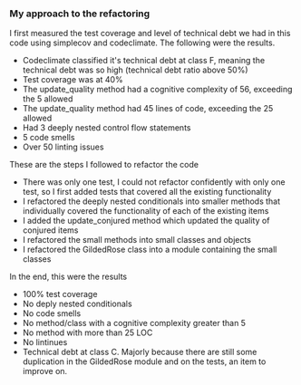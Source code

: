 ### My approach to the refactoring

I first measured the test coverage and level of technical debt we had in this code using simplecov and codeclimate. The following were the results.

- Codeclimate classified it's technical debt at class F, meaning the technical debt was so high (technical debt ratio above 50%)
- Test coverage was at 40%
- The update_quality method had a cognitive complexity of 56, exceeding the 5 allowed
- The update_quality method had 45 lines of code, exceeding the 25 allowed
- Had 3 deeply nested control flow statements
- 5 code smells
- Over 50 linting issues


These are the steps I followed to refactor the code
- There was only one test, I could not refactor confidently with only one test, so I first added tests that covered all the existing functionality
- I refactored the deeply nested conditionals into smaller methods that individually covered the functionality of each of the existing items
- I added the update_conjured method which updated the quality of conjured items
- I refactored the small methods into small classes and objects
- I refactored the GildedRose class into a module containing the small classes


In the end, this were the results
- 100% test coverage
- No deply nested conditionals
- No code smells
- No method/class with a cognitive complexity greater than 5
- No method with more than 25 LOC
- No lintinues
- Technical debt at class C. Majorly because there are still some duplication in the GildedRose module and on the tests, an item to improve on.
